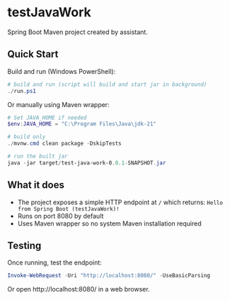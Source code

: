 # testJavaWork

Spring Boot Maven project created by assistant.

## Quick Start

Build and run (Windows PowerShell):

```powershell
# build and run (script will build and start jar in background)
./run.ps1
```

Or manually using Maven wrapper:

```powershell
# Set JAVA_HOME if needed
$env:JAVA_HOME = "C:\Program Files\Java\jdk-21"

# build only
./mvnw.cmd clean package -DskipTests

# run the built jar
java -jar target/test-java-work-0.0.1-SNAPSHOT.jar
```

## What it does

- The project exposes a simple HTTP endpoint at `/` which returns: `Hello from Spring Boot (testJavaWork)!`
- Runs on port 8080 by default
- Uses Maven wrapper so no system Maven installation required

## Testing

Once running, test the endpoint:

```powershell
Invoke-WebRequest -Uri "http://localhost:8080/" -UseBasicParsing
```

Or open http://localhost:8080/ in a web browser.
